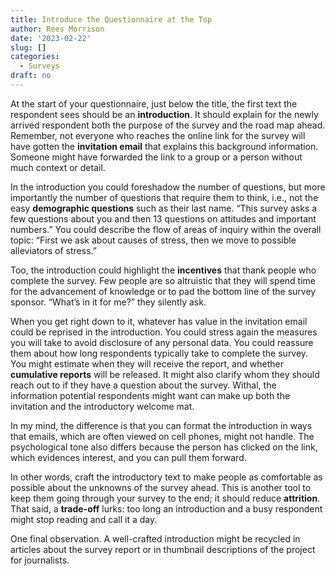 ```yaml
---
title: Introduce the Questionnaire at the Top
author: Rees Morrison
date: '2023-02-22'
slug: []
categories:
  - Surveys
draft: no
---
```


At the start of your questionnaire, just below the title, the first text the respondent sees should be an **introduction**.  It should explain for the newly arrived respondent both the purpose of the survey and the road map ahead. Remember, not everyone who reaches the online link for the survey will have gotten the **invitation email** that explains this background information.  Someone might have forwarded the link to a group or a person without much context or detail.

In the introduction you could foreshadow the number of questions, but more importantly the number of questions that require them to think, i.e., not the easy **demographic questions** such as their last name.  “This survey asks a few questions about you and then 13 questions on attitudes and important numbers.”  You could describe the flow of areas of inquiry within the overall topic: “First we ask about causes of stress, then we move to possible alleviators of stress.”  

Too, the introduction could highlight the **incentives** that thank people who complete the survey.  Few people are so altruistic that they will spend time for the advancement of knowledge or to pad the bottom line of the survey sponsor.  “What’s in it for me?” they silently ask.  

When you get right down to it, whatever has value in the invitation email could be reprised in the introduction.  You could stress again the measures you will take to avoid disclosure of any personal data.  You could reassure them about how long respondents typically take to complete the survey.  You might estimate when they will receive the report, and whether **cumulative reports** will be released.  It might also clarify whom they should reach out to if they have a question about the survey.  Withal, the information potential respondents might want can make up both the invitation and the introductory welcome mat.

In my mind, the difference is that you can format the introduction in ways that emails, which are often viewed on cell phones, might not handle.   The psychological tone also differs because the person has clicked on the link, which evidences interest, and you can pull them forward. 

In other words, craft the introductory text to make people as comfortable as possible about the unknowns of the survey ahead.  This is another tool to keep them going through your survey to the end; it should reduce **attrition**.  That said, a **trade-off** lurks: too long an introduction and a busy respondent might stop reading and call it a day.

One final observation.  A well-crafted introduction might be recycled in articles about the survey report or in thumbnail descriptions of the project for journalists.

<!-- End of post -->
